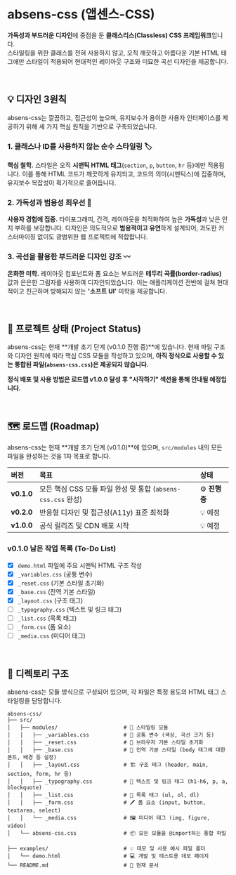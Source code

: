 # absens-css (앱센스-CSS)
**가독성과 부드러운 디자인**에 중점을 둔 **클래스리스(Classless) CSS 프레임워크**입니다.   
스타일링을 위한 클래스를 전혀 사용하지 않고, 오직 깨끗하고 아름다운 기본 HTML 태그에만 스타일이 적용되어 현대적인 레이아웃 구조와 미묘한 곡선 디자인을 제공합니다.

<br/>

## 💡 디자인 3원칙
absens-css는 깔끔하고, 접근성이 높으며, 유지보수가 용이한 사용자 인터페이스를 제공하기 위해 세 가지 핵심 원칙을 기반으로 구축되었습니다.

### 1. 클래스나 ID를 사용하지 않는 순수 스타일링 🏷️
**핵심 철학.** 스타일은 오직 **시맨틱 HTML 태그**(`section`, `p`, `button`, `hr` 등)에만 적용됩니다. 이를 통해 HTML 코드가 깨끗하게 유지되고, 코드의 의미(시맨틱스)에 집중하며, 유지보수 복잡성이 획기적으로 줄어듭니다.

### 2. 가독성과 범용성 최우선 📖
**사용자 경험에 집중.** 타이포그래피, 간격, 레이아웃을 최적화하여 높은 **가독성**과 낮은 인지 부하를 보장합니다. 디자인은 의도적으로 **범용적이고 유연**하게 설계되어, 과도한 커스터마이징 없이도 광범위한 웹 프로젝트에 적합합니다.

### 3. 곡선을 활용한 부드러운 디자인 강조 〰️
**온화한 미학.** 레이아웃 컴포넌트와 폼 요소는 부드러운 **테두리 곡률(border-radius)** 값과 은은한 그림자를 사용하여 디자인되었습니다. 이는 애플리케이션 전반에 걸쳐 현대적이고 친근하며 방해되지 않는 **'소프트 UI'** 미학을 제공합니다.

<br/>

## 🚧 프로젝트 상태 (Project Status)
absens-css는 현재 **개발 초기 단계 (v0.1.0 진행 중)**에 있습니다.
현재 파일 구조와 디자인 원칙에 따라 핵심 CSS 모듈을 작성하고 있으며, **아직 정식으로 사용할 수 있는 통합된 파일(`absens-css.css`)은 제공되지 않습니다.**

**정식 배포 및 사용 방법은 로드맵 v1.0.0 달성 후 "시작하기" 섹션을 통해 안내될 예정입니다.**

<br/>

## 🗺️ 로드맵 (Roadmap)
absens-css는 현재 **개발 초기 단계 (v0.1.0)**에 있으며, `src/modules` 내의 모든 파일을 완성하는 것을 1차 목표로 합니다.

| 버전 | 목표 | 상태 |
| :--- | :--- | :--- |
| **v0.1.0** | 모든 핵심 CSS 모듈 파일 완성 및 통합 (`absens-css.css` 완성) | ⚙️ **진행 중** |
| **v0.2.0** | 반응형 디자인 및 접근성(A11y) 표준 최적화  | 💡 예정 |
| **v1.0.0** | 공식 릴리즈 및 CDN 배포 시작 | 💡 예정 |

### v0.1.0 남은 작업 목록 (To-Do List)
- [x] `demo.html` 파일에 주요 시맨틱 HTML 구조 작성
- [x] `_variables.css` (공통 변수)
- [x] `_reset.css` (기본 스타일 초기화)
- [x] `_base.css` (전역 기본 스타일)
- [x] `_layout.css` (구조 태그)
- [ ] `_typography.css` (텍스트 및 링크 태그)
- [ ] `_list.css` (목록 태그)
- [ ] `_form.css` (폼 요소)
- [ ] `_media.css` (미디어 태그)

<br/>

## 📂 디렉토리 구조
absens-css는 모듈 방식으로 구성되어 있으며, 각 파일은 특정 용도의 HTML 태그 스타일링을 담당합니다.
```
absens-css/   
├── src/   
│   ├── modules/                     # 🧩 스타일링 모듈   
│   │   ├── _variables.css           # 🎨 공통 변수 (색상, 곡선 크기 등)   
│   │   ├── _reset.css               # 🔄 브라우저 기본 스타일 초기화   
│   │   ├── _base.css                # 📝 전역 기본 스타일 (body 태그에 대한 폰트, 배경 등 설정)   
│   │   ├── _layout.css              # 🏗️ 구조 태그 (header, main, section, form, hr 등)
│   │   ├── _typography.css          # 📖 텍스트 및 링크 태그 (h1-h6, p, a, blockquote)
│   │   ├── _list.css                # 📑 목록 태그 (ul, ol, dl)
│   │   ├── _form.css                # 🖊️ 폼 요소 (input, button, textarea, select)
│   │   └── _media.css               # 🖼️ 미디어 태그 (img, figure, video)
│   └── absens-css.css               # 📦 모든 모듈을 @import하는 통합 파일      
├── examples/                        # 💡 데모 및 사용 예시 파일 폴더
│   └── demo.html                    # 💻 개발 및 테스트용 데모 페이지
└── README.md                        # 📘 현재 문서
```
